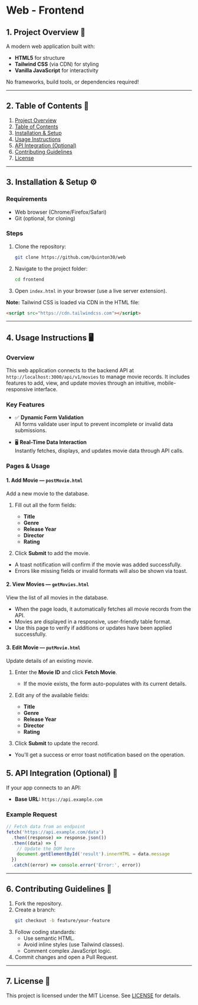 # Web - Frontend

## 1. Project Overview 🚀

A modern web application built with:

- **HTML5** for structure
- **Tailwind CSS** (via CDN) for styling
- **Vanilla JavaScript** for interactivity

No frameworks, build tools, or dependencies required!

---

## 2. Table of Contents 📑

1. [Project Overview](#1-project-overview-🚀)
2. [Table of Contents](#2-table-of-contents-📑)
3. [Installation & Setup](#3-installation--setup-⚙️)
4. [Usage Instructions](#4-usage-instructions-🖥️)
5. [API Integration (Optional)](#5-api-integration-optional-🔌)
6. [Contributing Guidelines](#6-contributing-guidelines-🤝)
7. [License](#7-license-📄)

---

## 3. Installation & Setup ⚙️

### Requirements

- Web browser (Chrome/Firefox/Safari)
- Git (optional, for cloning)

### Steps

1. Clone the repository:
   ```bash
   git clone https://github.com/Quinton30/web
   ```
2. Navigate to the project folder:
   ```bash
   cd frontend
   ```
3. Open `index.html` in your browser (use a live server extension).

**Note:** Tailwind CSS is loaded via CDN in the HTML file:

```html
<script src="https://cdn.tailwindcss.com"></script>
```

---

## 4. Usage Instructions 🖥️

### Overview

This web application connects to the backend API at `http://localhost:3000/api/v1/movies` to manage movie records. It includes features to add, view, and update movies through an intuitive, mobile-responsive interface.

### Key Features

- ✅ **Dynamic Form Validation**  
  All forms validate user input to prevent incomplete or invalid data submissions.

- 🖥️ **Real-Time Data Interaction**  
  Instantly fetches, displays, and updates movie data through API calls.

### Pages & Usage

#### 1. Add Movie — `postMovie.html`

Add a new movie to the database.

1. Fill out all the form fields:

   - **Title**
   - **Genre**
   - **Release Year**
   - **Director**
   - **Rating**

2. Click **Submit** to add the movie.

- A toast notification will confirm if the movie was added successfully.
- Errors like missing fields or invalid formats will also be shown via toast.

#### 2. View Movies — `getMovies.html`

View the list of all movies in the database.

- When the page loads, it automatically fetches all movie records from the API.
- Movies are displayed in a responsive, user-friendly table format.
- Use this page to verify if additions or updates have been applied successfully.

#### 3. Edit Movie — `putMovie.html`

Update details of an existing movie.

1. Enter the **Movie ID** and click **Fetch Movie**.

   - If the movie exists, the form auto-populates with its current details.

2. Edit any of the available fields:

   - **Title**
   - **Genre**
   - **Release Year**
   - **Director**
   - **Rating**

3. Click **Submit** to update the record.

- You'll get a success or error toast notification based on the operation.


## 5. API Integration (Optional) 🔌

If your app connects to an API:

- **Base URL:** `https://api.example.com`

### Example Request

```javascript
// Fetch data from an endpoint
fetch('https://api.example.com/data')
  .then((response) => response.json())
  .then((data) => {
    // Update the DOM here
    document.getElementById('result').innerHTML = data.message
  })
  .catch((error) => console.error('Error:', error))
```

---

## 6. Contributing Guidelines 🤝

1. Fork the repository.
2. Create a branch:
   ```bash
   git checkout -b feature/your-feature
   ```
3. Follow coding standards:
   - Use semantic HTML.
   - Avoid inline styles (use Tailwind classes).
   - Comment complex JavaScript logic.
4. Commit changes and open a Pull Request.

---

## 7. License 📄

This project is licensed under the MIT License. See [LICENSE](LICENSE) for details.

